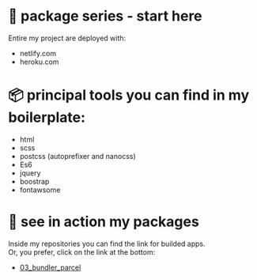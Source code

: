 # :rocket: package series - start here
Entire my project are deployed with:
* netlify.com
* heroku.com

# :package: principal tools you can find in my boilerplate:
+ html 
+ scss
+ postcss (autoprefixer and nanocss)
+ Es6
+ jquery
+ boostrap 
+ fontawsome

# :link: see in action my packages
Inside my repositories you can find the link for builded apps.<br>
Or, you prefer, click on the link at the bottom:
  - [03_bundler_parcel](https://bundler-parcel.herokuapp.com/)
